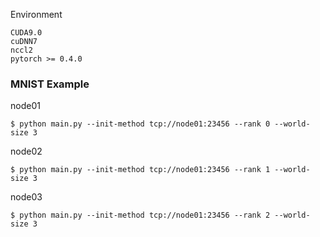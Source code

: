 Environment
```
CUDA9.0 
cuDNN7 
nccl2
pytorch >= 0.4.0
```
### MNIST Example  
node01
```
$ python main.py --init-method tcp://node01:23456 --rank 0 --world-size 3
```
node02
```
$ python main.py --init-method tcp://node01:23456 --rank 1 --world-size 3
```
node03
```
$ python main.py --init-method tcp://node01:23456 --rank 2 --world-size 3
```
